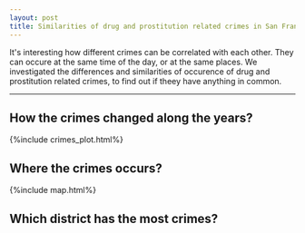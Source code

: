 ```yaml
---
layout: post
title: Similarities of drug and prostitution related crimes in San Francisco.
---
```


It's interesting how different crimes can be correlated with each other. They can occure at the same time of the day, or at the same places. We investigated the differences and similarities of occurence of drug and prostitution related crimes, to find out if theey have anything in common. 

-----

## How the crimes changed along the years?
{%include crimes_plot.html%}


## Where the crimes occurs? 
{%include map.html%}

## Which district has the most crimes?
